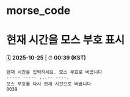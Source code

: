 # morse_code
# 현재 시간을 모스 부호 표시
<!-- MORSE_TIME_START -->
🗓️ **2025-10-25** | ⏰ **00:39 (KST)**

```
현재 시간을 입력하세요. 모스 부호로 바꿉니다
----- ----- ...-- ----.
모스 부호를 다시 현재 시간으로 바꿉니다
0039
```
<!-- MORSE_TIME_END -->
